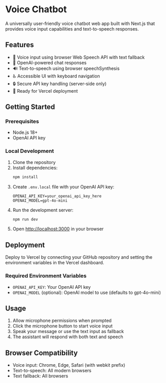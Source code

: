 # Voice Chatbot

A universally user-friendly voice chatbot web app built with Next.js that provides voice input capabilities and text-to-speech responses.

## Features

- 🎤 Voice input using browser Web Speech API with text fallback
- 💬 OpenAI-powered chat responses 
- 🔊 Text-to-speech using browser speechSynthesis
- ♿ Accessible UI with keyboard navigation
- 🔒 Secure API key handling (server-side only)
- 🚀 Ready for Vercel deployment

## Getting Started

### Prerequisites

- Node.js 18+ 
- OpenAI API key

### Local Development

1. Clone the repository
2. Install dependencies:
   ```bash
   npm install
   ```
3. Create `.env.local` file with your OpenAI API key:
   ```
   OPENAI_API_KEY=your_openai_api_key_here
   OPENAI_MODEL=gpt-4o-mini
   ```
4. Run the development server:
   ```bash
   npm run dev
   ```
5. Open [http://localhost:3000](http://localhost:3000) in your browser

## Deployment

Deploy to Vercel by connecting your GitHub repository and setting the environment variables in the Vercel dashboard.

### Required Environment Variables

- `OPENAI_API_KEY`: Your OpenAI API key
- `OPENAI_MODEL` (optional): OpenAI model to use (defaults to gpt-4o-mini)

## Usage

1. Allow microphone permissions when prompted
2. Click the microphone button to start voice input
3. Speak your message or use the text input as fallback
4. The assistant will respond with both text and speech

## Browser Compatibility

- Voice input: Chrome, Edge, Safari (with webkit prefix)
- Text-to-speech: All modern browsers
- Text fallback: All browsers